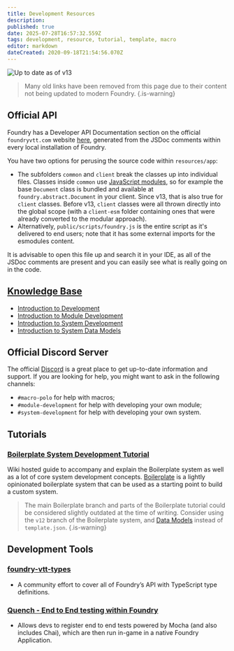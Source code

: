 ```yaml
---
title: Development Resources
description: 
published: true
date: 2025-07-28T16:57:32.559Z
tags: development, resource, tutorial, template, macro
editor: markdown
dateCreated: 2020-09-18T21:54:56.070Z
---
```


![Up to date as of v13](https://img.shields.io/badge/FoundryVTT-v13-informational)

> Many old links have been removed from this page due to their content not being updated to modern Foundry.
{.is-warning}


## Official API
Foundry has a Developer API Documentation section on the official `foundryvtt.com` website [here](https://foundryvtt.com/api/), generated from the JSDoc comments within every local installation of Foundry.

You have two options for perusing the source code within `resources/app`:
- The subfolders `common` and `client` break the classes up into individual files. Classes inside `common` use [JavaScript modules](https://developer.mozilla.org/en-US/docs/Web/JavaScript/Guide/Modules), so for example the base `Document` class is bundled and available at `foundry.abstract.Document` in your client.
Since v13, that is also true for `client` classes. Before v13, `client` classes were all thrown directly into the global scope (with a `client-esm` folder containing ones that were already converted to the modular approach).
- Alternatively, `public/scripts/foundry.js` is the entire script as it's delivered to end users; note that it has some external imports for the esmodules content.

It is advisable to open this file up and search it in your IDE, as all of the JSDoc comments are present and you can easily see what is really going on in the code.

## [Knowledge Base](https://foundryvtt.com/kb/)
- [Introduction to Development](https://foundryvtt.com/article/intro-development/)
- [Introduction to Module Development](https://foundryvtt.com/article/module-development/)
- [Introduction to System Development](https://foundryvtt.com/article/system-development/)
- [Introduction to System Data Models](https://foundryvtt.com/article/system-data-models/)


## Official Discord Server
The official [Discord](https://discord.gg/foundryvtt) is a great place to get up-to-date information and support. If you are looking for help, you might want to ask in the following channels:
- `#macro-polo` for help with macros;
- `#module-development` for help with developing your own module;
- `#system-development` for help with developing your own system.

## Tutorials

### [Boilerplate System Development Tutorial](https://foundryvtt.wiki/en/development/guides/SD-tutorial/SD01-Getting-started)
Wiki hosted guide to accompany and explain the Boilerplate system as well as a lot of core system development concepts.
[Boilerplate](https://gitlab.com/asacolips-projects/foundry-mods/boilerplate) is a lightly opinionated boilerplate system that can be used as a starting point to build a custom system.

> The main Boilerplate branch and parts of the Boilerplate tutorial could be considered slightly outdated at the time of writing. Consider using the `v12` branch of the Boilerplate system, and [Data Models](/en/development/api/DataModel) instead of `template.json`.
{.is-warning}

## Development Tools

### [foundry-vtt-types](https://github.com/League-of-Foundry-Developers/foundry-vtt-types)
- A community effort to cover all of Foundry’s API with TypeScript type definitions.

### [Quench - End to End testing within Foundry](https://github.com/Ethaks/FVTT-Quench)
- Allows devs to register end to end tests powered by Mocha (and also includes Chai), which are then run in-game in a native Foundry Application.
